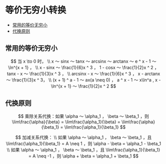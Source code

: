 # 等价无穷小转换

* [常用的等价无穷小](#常用的等价无穷小)
* [代换原则](#代换原则)

## 常用的等价无穷小

$$
当 x \to 0 时，
\\
x ～ sinx ～ tanx ～ arcsinx ～ arctanx ～ e ^ x - 1 ～ \ln^{x + 1} ，
\\
x - sinx ～ \frac{1}{6}x ^ 3 ， 1 - cosx ～ \frac{1}{2}x ^ 2 ， tanx - x ～ \frac{1}{3}x ^ 3 ，
\\
arcsinx - x ～ \frac{1}{6}x ^ 3 ， x - arctanx ～ \frac{1}{3}x ^ 3，
\\
(x + 1) ^ a - 1 ～ ax(a \neq 0) ， a ^ x - 1 ～ x\ln^a ,  x - \ln^{x + 1} ～ \frac{1}{2}x ^ 2
$$

## 代换原则

$$
乘除关系代换：如果 \alpha ～ \alpha_1 ， \beta ～ \beta_1 ，则 \lim\frac{\alpha}{\beta} = \lim\frac{\alpha_1}{\beta} = \lim\frac{\alpha}{\beta_1} = \lim\frac{\alpha_1}{\beta_1}
$$

$$
加减关系代换：
\\
如果 \alpha ～ \alpha_1 ， \beta ～ \beta_1 ，且 \lim\frac{\alpha_1}{\beta_1} = A \neq 1 ，则 \alpha - \beta = \alpha_1 - \beta_1
\\
如果 \alpha ～ \alpha_1 ， \beta ～ \beta_1 ，且 \lim\frac{\alpha_1}{\beta_1} = A \neq -1 ，则 \alpha + \beta = \alpha_1 + \beta_1
$$

